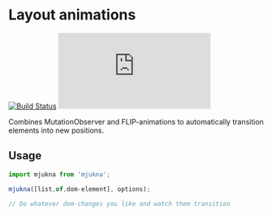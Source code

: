 # Layout animations

[![Build Status](https://travis-ci.org/daniel-lundin/mjukt.svg?branch=master)](https://travis-ci.org/daniel-lundin/mjukt)
[![gzip size](http://img.badgesize.io/https://unpkg.com/mjukna/dist/index.js?compression=gzip)](https://unpkg.com/mjukna/dist/mjukna.js)

Combines MutationObserver and FLIP-animations to automatically transition elements into new positions.

## Usage

```js
import mjukna from 'mjukna';

mjukna([list,of,dom-element], options);

// Do whatever dom-changes you like and watch them transition
```
